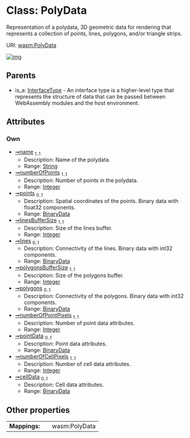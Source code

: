 
# Class: PolyData

Representation of a polydata, 3D geometric data for rendering that represents a collection of points, lines, polygons, and/or triangle strips.

URI: [wasm:PolyData](https://w3id.org/itk/wasmPolyData)


[![img](https://yuml.me/diagram/nofunky;dir:TB/class/[BinaryData]<cellData%200..1-++[PolyData&#124;name:string;numberOfPoints:integer;linesBufferSize:integer;polygonsBufferSize:integer;numberOfPointPixels:integer;numberOfCellPixels:integer],[BinaryData]<pointData%200..1-++[PolyData],[BinaryData]<polygons%200..1-++[PolyData],[BinaryData]<lines%200..1-++[PolyData],[BinaryData]<points%200..1-++[PolyData],[InterfaceType]^-[PolyData],[InterfaceType],[BinaryData])](https://yuml.me/diagram/nofunky;dir:TB/class/[BinaryData]<cellData%200..1-++[PolyData&#124;name:string;numberOfPoints:integer;linesBufferSize:integer;polygonsBufferSize:integer;numberOfPointPixels:integer;numberOfCellPixels:integer],[BinaryData]<pointData%200..1-++[PolyData],[BinaryData]<polygons%200..1-++[PolyData],[BinaryData]<lines%200..1-++[PolyData],[BinaryData]<points%200..1-++[PolyData],[InterfaceType]^-[PolyData],[InterfaceType],[BinaryData])

## Parents

 *  is_a: [InterfaceType](InterfaceType.md) - An interface type is a higher-level type that represents the structure of data that can be passed between WebAssembly modules and the host environment.

## Attributes


### Own

 * [➞name](polyData__name.md)  <sub>1..1</sub>
     * Description: Name of the polydata.
     * Range: [String](types/String.md)
 * [➞numberOfPoints](polyData__numberOfPoints.md)  <sub>1..1</sub>
     * Description: Number of points in the polydata.
     * Range: [Integer](types/Integer.md)
 * [➞points](polyData__points.md)  <sub>0..1</sub>
     * Description: Spatial coordinates of the points. Binary data with float32 components.
     * Range: [BinaryData](BinaryData.md)
 * [➞linesBufferSize](polyData__linesBufferSize.md)  <sub>1..1</sub>
     * Description: Size of the lines buffer.
     * Range: [Integer](types/Integer.md)
 * [➞lines](polyData__lines.md)  <sub>0..1</sub>
     * Description: Connectivity of the lines. Binary data with int32 components.
     * Range: [BinaryData](BinaryData.md)
 * [➞polygonsBufferSize](polyData__polygonsBufferSize.md)  <sub>1..1</sub>
     * Description: Size of the polygons buffer.
     * Range: [Integer](types/Integer.md)
 * [➞polygons](polyData__polygons.md)  <sub>0..1</sub>
     * Description: Connectivity of the polygons. Binary data with int32 components.
     * Range: [BinaryData](BinaryData.md)
 * [➞numberOfPointPixels](polyData__numberOfPointPixels.md)  <sub>1..1</sub>
     * Description: Number of point data attributes.
     * Range: [Integer](types/Integer.md)
 * [➞pointData](polyData__pointData.md)  <sub>0..1</sub>
     * Description: Point data attributes.
     * Range: [BinaryData](BinaryData.md)
 * [➞numberOfCellPixels](polyData__numberOfCellPixels.md)  <sub>1..1</sub>
     * Description: Number of cell data attributes.
     * Range: [Integer](types/Integer.md)
 * [➞cellData](polyData__cellData.md)  <sub>0..1</sub>
     * Description: Cell data attributes.
     * Range: [BinaryData](BinaryData.md)

## Other properties

|  |  |  |
| --- | --- | --- |
| **Mappings:** | | wasm:PolyData |